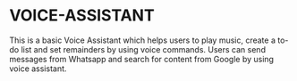 # VOICE-ASSISTANT
This is a basic Voice Assistant which helps users to play music, create a to-do list and set remainders by using voice commands.
Users can send messages from Whatsapp and search for content from Google by using voice assistant.
